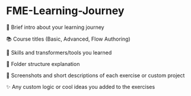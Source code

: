 # FME-Learning-Journey

👋 Brief intro about your learning journey

📚 Course titles (Basic, Advanced, Flow Authoring)

🧰 Skills and transformers/tools you learned

📂 Folder structure explanation

🔗 Screenshots and short descriptions of each exercise or custom project

✨ Any custom logic or cool ideas you added to the exercises
